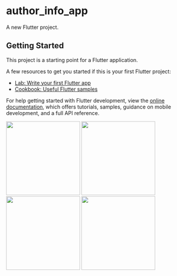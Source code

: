 # author_info_app

A new Flutter project.

## Getting Started

This project is a starting point for a Flutter application.

A few resources to get you started if this is your first Flutter project:

- [Lab: Write your first Flutter app](https://docs.flutter.dev/get-started/codelab)
- [Cookbook: Useful Flutter samples](https://docs.flutter.dev/cookbook)

For help getting started with Flutter development, view the
[online documentation](https://docs.flutter.dev/), which offers tutorials,
samples, guidance on mobile development, and a full API reference.

<img src="https://user-images.githubusercontent.com/123537483/234377914-3739bdef-5415-46e3-87ea-6d783f337b86.mp4"  width="200px">
<img src="https://user-images.githubusercontent.com/123537483/234525236-ea8921e9-671d-46bb-969d-2906f758e8f2.mp4"  width="200px">
<img src="https://user-images.githubusercontent.com/123537483/234378047-b342b0ea-9954-46c1-96b9-c67308ef6c0c.mp4"  width="200px">
<img src="https://user-images.githubusercontent.com/123537483/234524099-26e57121-8931-4936-b66d-ef5de60899d5.mp4"  width="200px">





























